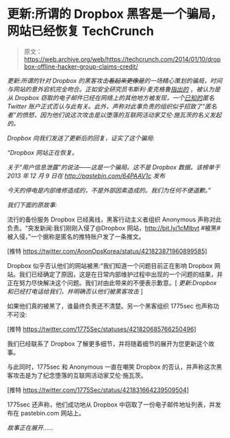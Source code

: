 # 更新:所谓的 Dropbox 黑客是一个骗局，网站已经恢复 TechCrunch

> 原文：<https://web.archive.org/web/https://techcrunch.com/2014/01/10/dropbox-offline-hacker-group-claims-credit/>

*更新:所谓的针对 Dropbox 的黑客攻击~~看起来更像是~~的一场精心策划的骗局，时间与网站的意外宕机完全吻合。正如安全研究员韦斯利·麦克格鲁[指出的](https://web.archive.org/web/20221207212838/https://twitter.com/McGrewSecurity/status/421845860616376320)* ，*被认为是从 Dropbox 窃取的电子邮件已经在网络上的其他地方被发现，一个[已知的](https://web.archive.org/web/20221207212838/https://twitter.com/YourAnonPriest)匿名 Twitter 账户正式否认与此有关。此外，声称对此事负责的组织似乎招致了“匿名者”的愤怒，因为他们说这次攻击是以堕落的互联网活动家艾伦·施瓦茨的名义发起的。*

*Dropbox 向我们发送了更新后的回复，证实了这个骗局:*

*“Dropbox 网站正在恢复。*

*关于“用户信息泄露”的说法——这是一个骗局。这不是 Dropbox 数据。该榜单于 2013 年 12 月 9 日在 http://pastebin.com/64PAAV1c 发布*

*今天的停电是内部维修造成的，不是外部因素造成的。我们为任何不便道歉。”*

*我们下面的原故事:*

流行的备份服务 Dropbox 已经离线，黑客行动主义者组织 Anonymous 声称对此负责。“突发新闻:我们刚刚入侵了@Dropbox 网站，http://bit.ly/1cMlbvt #被黑#被入侵，”一个据称是匿名的推特账户发了一条推文。

[推特 https://twitter.com/AnonOpsKorea/status/421823871960899585]

Dropbox 似乎否认他们的网站被黑:“我们知道一个问题目前正在影响 Dropbox 网站。我们已经确定了原因，这是在日常内部维护过程中出现的一个问题的结果，并正在努力尽快解决这个问题。我们对由此带来的不便表示歉意。[ *更新:Dropbox 和已经打电话给我们，并明确否认他们被黑客攻击* ]

如果他们真的被黑了，谁最终负责还不清楚。另一个黑客组织 1775sec 也声称功不可没:

[推特 https://twitter.com/1775Sec/statuses/421820685766250496]

我们已经联系了 Dropbox 了解更多细节，并将随着细节的展开为您更新这个故事。

与此同时，1775sec 和 Anonymous 一直在嘲笑 Dropbox 的否认，并声称这次黑客攻击是为了纪念堕落的互联网活动家艾伦·施瓦茨。

[推特 https://twitter.com/1775Sec/status/421831664239509504]

1775sec 还声称，他们成功地从 Dropbox 中窃取了一份电子邮件地址列表，并发布在 pastebin.com 网站上。

*故事正在展开……*